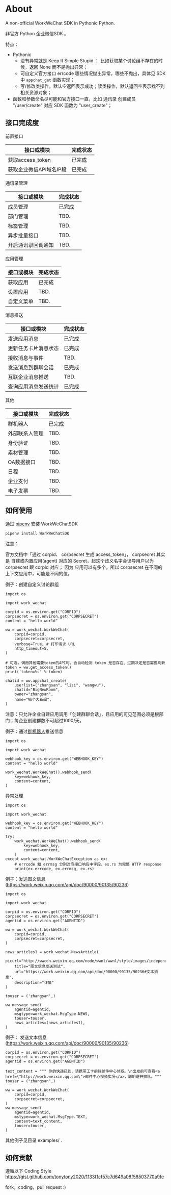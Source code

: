 # About

A non-official WorkWeChat SDK in Pythonic Python.

非官方 Python 企业微信SDK 。

特点：

 - Pythonic
   - 没有异常就是 Keep It Simple Stupid ： 比如获取某个讨论组不存在的时候，返回 None 而不是抛出异常；
   - 可自定义官方接口 errcode 哪些情况抛出异常，哪些不抛出，具体见 SDK 中 `appchat_get` 函数实现；
   - 写/修改类操作，默认空返回表示成功；读类操作，默认返回空表示找不到相关资源对象；
 - 函数和参数命名尽可能和官方接口一直，比如 通讯录 创建成员 "/user/create" 对应 SDK 函数为 "user_create"；


## 接口完成度

前置接口

接口或模块 | 完成状态
------------ | -------------
获取access_token | 已完成
获取企业微信API域名IP段 | 已完成


通讯录管理

接口或模块 | 完成状态
------------ | -------------
成员管理 | 已完成
部门管理 | TBD.
标签管理 | TBD.
异步批量接口 | TBD.
开启通讯录回调通知 | TBD.


应用管理

接口或模块 | 完成状态
------------ | -------------
获取应用 | 已完成
设置应用 | TBD.
自定义菜单 | TBD.


消息推送

接口或模块 | 完成状态
------------ | -------------
发送应用消息 | 已完成
更新任务卡片消息状态 | 已完成
接收消息与事件 | TBD.
发送消息到群聊会话 | 已完成
互联企业消息推送 | TBD.
查询应用消息发送统计 | 已完成


其他

接口或模块 | 完成状态
------------ | -------------
群机器人 | 已完成
外部联系人管理 | TBD.
身份验证 | TBD.
素材管理 | TBD.
OA数据接口 | TBD.
日程 | TBD.
企业支付 | TBD.
电子发票 | TBD.


## 如何使用

通过 [pipenv](https://pipenv.kennethreitz.org/) 安装 WorkWeChatSDK

    pipenv install WorkWeChatSDK



注意：

官方文档中「通过 corpid、 corpsecret 生成 access_token」，
corpsecret 其实是 自建或内置应用(agent) 对应的 Secret，起这个歧义名字会误导用户以为 corpsecret 跟 corpid 对应；
因为 应用可以有多个，所以 corpsecret 在不同的上下文应用中，可能是不同的值。


例子：创建自定义讨论群组

    import os

    import work_wechat

    corpid = os.environ.get("CORPID")
    corpsecret = os.environ.get("CORPSECRET")
    content = "hello world"

    ww = work_wechat.WorkWeChat(
        corpid=corpid,
        corpsecret=corpsecret,
        verbose=True, # 打印请求 URL
        http_timeout=5,
    )

    # 可选，调用其他需要token的API时，会自动检测 token 是否存在、过期决定是否需要刷新
    token = ww.get_access_token()
    print('token=%s' % token)

    chatid = ww.appchat_create(
        userlist=("zhangsan", "lisi", "wangwu"),
        chatid="BigNewRoom",
        owner="zhangsan",
        name="搞个大新闻",
    )

注意：只允许企业自建应用调用「创建群聊会话」，且应用的可见范围必须是根部门；每企业创建群数不可超过1000/天。


例子：通过[群机器人](https://work.weixin.qq.com/api/doc/90000/90136/91770)推送信息

    import os

    import work_wechat

    webhook_key = os.environ.get("WEBHOOK_KEY")
    content = "hello world"

    work_wechat.WorkWeChat().webhook_send(
        key=webhook_key,
        content=content,
    )


异常处理

    import os

    import work_wechat

    webhook_key = os.environ.get("WEBHOOK_KEY")
    content = "hello world"

    try:
        work_wechat.WorkWeChat().webhook_send(
            key=webhook_key,
            content=content,
        )
    except work_wechat.WorkWeChatException as ex:
        # errcode 和 errmsg 分别对应接口响应中字段，ex.rs 为完整 HTTP response
        print(ex.errcode, ex.errmsg, ex.rs)


例子：发送图文信息(https://work.weixin.qq.com/api/doc/90000/90135/90236)

    import os

    import work_wechat
    
    corpid = os.environ.get("CORPID")
    corpsecret = os.environ.get("CORPSECRET")
    agentid = os.environ.get("AGENTID")

    ww = work_wechat.WorkWeChat(
        corpid=corpid,
        corpsecret=corpsecret,
    )

    news_articles1 = work_wechat.NewsArticle(
        picurl="http://wwcdn.weixin.qq.com/node/wwnl/wwnl/style/images/independent/favicon/favicon_48h$c976bd14.png",
        title="图文信息发送测试",
        url="https://work.weixin.qq.com/api/doc/90000/90135/90236#文本消息",
        description="详情"
    )

    touser = ('zhangsan',)

    ww.message_send(
        agentid=agentid,
        msgtype=work_wechat.MsgType.NEWS,
        touser=touser,
        news_articles=(news_articles1),
    )
    
    
例子： 发送文本信息(https://work.weixin.qq.com/api/doc/90000/90135/90236)

    corpid = os.environ.get("CORPID")
    corpsecret = os.environ.get("CORPSECRET")
    agentid = os.environ.get("AGENTID")

    text_content = """ 你的快递已到，请携带工卡前往邮件中心领取。\n出发前可查看<a href=\"http://work.weixin.qq.com\">邮件中心视频实况</a>，聪明避开排队。"""
    touser = ("zhangsan",)

    ww = work_wechat.WorkWeChat(
        corpid=corpid,
        corpsecret=corpsecret,
    )
    ww.message_send(
        agentid=agentid,
        mstype=work_wechat.MsgType.TEXT,
        content=text_content,
        touser=touser,
    )

    


其他例子见目录 examples/ .


## 如何贡献

遵循以下 Coding Style  
https://gist.github.com/tonytony2020/1133f1cf57c7d649a08f58503770a9fe

fork，coding，pull request :)

